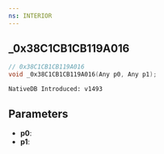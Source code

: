 ```yaml
---
ns: INTERIOR
---
```

## _0x38C1CB1CB119A016

```c
// 0x38C1CB1CB119A016
void _0x38C1CB1CB119A016(Any p0, Any p1);
```

```
NativeDB Introduced: v1493
```

## Parameters
* **p0**:
* **p1**:
